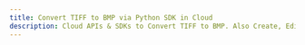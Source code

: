 ---title: Convert TIFF to BMP via Python SDK in Clouddescription: Cloud APIs & SDKs to Convert TIFF to BMP. Also Create, Edit & Render Microsoft Word & OpenOffice documents in the Cloud.---
